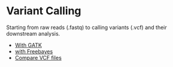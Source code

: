 # Variant Calling
Starting from raw reads (.fastq) to calling variants (.vcf) and their downstream analysis.

- [With GATK](with_gatk.md)
- [with Freebayes](with_freebayes.md)
- [Compare VCF files](compare_vcf.md)
